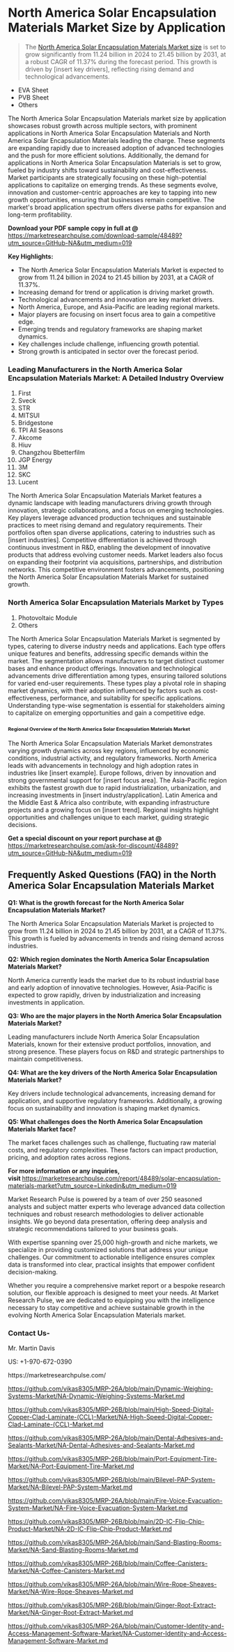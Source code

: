 
<h1>North America Solar Encapsulation Materials Market&nbsp;Size by Application</h1><blockquote><p>The <a href="https://marketresearchpulse.com/download-sample/48489?utm_source=GitHub-NA&amp;utm_medium=019">North America Solar Encapsulation Materials Market size</a> is set to grow significantly from 11.24 billion in 2024 to 21.45 billion by 2031, at a robust CAGR of 11.37% during the forecast period. This growth is driven by [insert key drivers], reflecting rising demand and technological advancements.</p></blockquote><ul><li> EVA Sheet<li> PVB Sheet<li> Others</li></ul><p>The North America Solar Encapsulation Materials market size by application showcases robust growth across multiple sectors, with prominent applications in North America Solar Encapsulation Materials and North America Solar Encapsulation Materials leading the charge. These segments are expanding rapidly due to increased adoption of advanced technologies and the push for more efficient solutions. Additionally, the demand for applications in North America Solar Encapsulation Materials is set to grow, fueled by industry shifts toward sustainability and cost-effectiveness. Market participants are strategically focusing on these high-potential applications to capitalize on emerging trends. As these segments evolve, innovation and customer-centric approaches are key to tapping into new growth opportunities, ensuring that businesses remain competitive. The market's broad application spectrum offers diverse paths for expansion and long-term profitability.</p><p><strong>Download your PDF sample copy in full at @ </strong><a href="https://marketresearchpulse.com/download-sample/48489?utm_source=GitHub-NA&amp;utm_medium=019">https://marketresearchpulse.com/download-sample/48489?utm_source=GitHub-NA&amp;utm_medium=019</a></p><p><strong>Key Highlights: </strong></p><ul><li>The North America Solar Encapsulation Materials Market is expected to grow from 11.24 billion in 2024 to 21.45 billion by 2031, at a CAGR of 11.37%.</li><li>Increasing demand for trend or application is driving market growth.</li><li>Technological advancements and innovation are key market drivers.</li><li>North America, Europe, and Asia-Pacific are leading regional markets.</li><li>Major players are focusing on insert focus area to gain a competitive edge.</li><li>Emerging trends and regulatory frameworks are shaping market dynamics.</li><li>Key challenges include challenge, influencing growth potential.</li><li>Strong growth is anticipated in sector over the forecast period.</li></ul><h3>Leading Manufacturers in the North America Solar Encapsulation Materials Market: A Detailed Industry Overview</h3><ol><li> First</li><li>Sveck</li><li>STR</li><li>MITSUI</li><li>Bridgestone</li><li>TPI All Seasons</li><li>Akcome</li><li>Hiuv</li><li>Changzhou Bbetterfilm</li><li>JGP Energy</li><li>3M</li><li>SKC</li><li>Lucent</li></ol><div class="flex max-w-full flex-col flex-grow"><div class="min-h-8 text-message flex w-full flex-col items-end gap-2 whitespace-normal break-words [.text-message+&amp;]:mt-5" dir="auto" data-message-author-role="assistant" data-message-id="fd8432e4-4910-450d-b182-61b7bfb0a01f" data-message-model-slug="gpt-4o"><div class="flex w-full flex-col gap-1 empty:hidden first:pt-[3px]"><div class="markdown prose w-full break-words dark:prose-invert light"><p>The North America Solar Encapsulation Materials Market features a dynamic landscape with leading manufacturers driving growth through innovation, strategic collaborations, and a focus on emerging technologies. Key players leverage advanced production techniques and sustainable practices to meet rising demand and regulatory requirements. Their portfolios often span diverse applications, catering to industries such as [insert industries]. Competitive differentiation is achieved through continuous investment in R&amp;D, enabling the development of innovative products that address evolving customer needs. Market leaders also focus on expanding their footprint via acquisitions, partnerships, and distribution networks. This competitive environment fosters advancements, positioning the North America Solar Encapsulation Materials Market for sustained growth.</p></div></div></div></div><h3>North America Solar Encapsulation Materials Market by Types</h3><ol><li> Photovoltaic Module<li> Others</li></ol><div class="flex max-w-full flex-col flex-grow"><div class="min-h-8 text-message flex w-full flex-col items-end gap-2 whitespace-normal break-words [.text-message+&amp;]:mt-5" dir="auto" data-message-author-role="assistant" data-message-id="084470be-0bb7-4664-bddf-5156b4f41249" data-message-model-slug="gpt-4o-mini"><div class="flex w-full flex-col gap-1 empty:hidden first:pt-[3px]"><div class="markdown prose w-full break-words dark:prose-invert light"><p>The North America Solar Encapsulation Materials Market is segmented by types, catering to diverse industry needs and applications. Each type offers unique features and benefits, addressing specific demands within the market. The segmentation allows manufacturers to target distinct customer bases and enhance product offerings. Innovation and technological advancements drive differentiation among types, ensuring tailored solutions for varied end-user requirements. These types play a pivotal role in shaping market dynamics, with their adoption influenced by factors such as cost-effectiveness, performance, and suitability for specific applications. Understanding type-wise segmentation is essential for stakeholders aiming to capitalize on emerging opportunities and gain a competitive edge.</p></div></div></div></div><h3><span style="font-size: 11px;">Regional Overview of the North America Solar Encapsulation Materials Market</span></h3><div class="flex max-w-full flex-col flex-grow"><div class="min-h-8 text-message flex w-full flex-col items-end gap-2 whitespace-normal break-words [.text-message+&amp;]:mt-5" dir="auto" data-message-author-role="assistant" data-message-id="e9038762-ce64-4e30-91c9-9bd413514231" data-message-model-slug="gpt-4o-mini"><div class="flex w-full flex-col gap-1 empty:hidden first:pt-[3px]"><div class="markdown prose w-full break-words dark:prose-invert light"><p>The North America Solar Encapsulation Materials Market demonstrates varying growth dynamics across key regions, influenced by economic conditions, industrial activity, and regulatory frameworks. North America leads with advancements in technology and high adoption rates in industries like [insert example]. Europe follows, driven by innovation and strong governmental support for [insert focus area]. The Asia-Pacific region exhibits the fastest growth due to rapid industrialization, urbanization, and increasing investments in [insert industry/application]. Latin America and the Middle East &amp; Africa also contribute, with expanding infrastructure projects and a growing focus on [insert trend]. Regional insights highlight opportunities and challenges unique to each market, guiding strategic decisions.</p></div></div></div></div><p><strong>Get a special discount on your report purchase at @ </strong><a href="https://marketresearchpulse.com/ask-for-discount/48489?utm_source=GitHub-NA&amp;utm_medium=019">https://marketresearchpulse.com/ask-for-discount/48489?utm_source=GitHub-NA&amp;utm_medium=019</a></p><h2>Frequently Asked Questions (FAQ) in the North America Solar Encapsulation Materials Market</h2><p><strong>Q1: What is the growth forecast for the North America Solar Encapsulation Materials Market?</strong></p><p>The North America Solar Encapsulation Materials Market is projected to grow from 11.24 billion in 2024 to 21.45 billion by 2031, at a CAGR of 11.37%. This growth is fueled by advancements in trends and rising demand across industries.</p><p><strong>Q2: Which region dominates the North America Solar Encapsulation Materials Market?</strong></p><p>North America currently leads the market due to its robust industrial base and early adoption of innovative technologies. However, Asia-Pacific is expected to grow rapidly, driven by industrialization and increasing investments in application.</p><p><strong>Q3: Who are the major players in the North America Solar Encapsulation Materials Market?</strong></p><p>Leading manufacturers include North America Solar Encapsulation Materials, known for their extensive product portfolios, innovation, and strong presence. These players focus on R&amp;D and strategic partnerships to maintain competitiveness.</p><p><strong>Q4: What are the key drivers of the North America Solar Encapsulation Materials Market?</strong></p><p>Key drivers include technological advancements, increasing demand for application, and supportive regulatory frameworks. Additionally, a growing focus on sustainability and innovation is shaping market dynamics.</p><p><strong>Q5: What challenges does the North America Solar Encapsulation Materials Market face?</strong></p><p>The market faces challenges such as challenge, fluctuating raw material costs, and regulatory complexities. These factors can impact production, pricing, and adoption rates across regions.</p><p><strong>For more information or any inquiries, visit&nbsp;</strong><a href="https://marketresearchpulse.com/report/48489/solar-encapsulation-materials-market?utm_source=Linkedin&utm_medium=019">https://marketresearchpulse.com/report/48489/solar-encapsulation-materials-market?utm_source=Linkedin&utm_medium=019</a></p><p>Market Research Pulse is powered by a team of over 250 seasoned analysts and subject matter experts who leverage advanced data collection techniques and robust research methodologies to deliver actionable insights. We go beyond data presentation, offering deep analysis and strategic recommendations tailored to your business goals.</p><p>With expertise spanning over 25,000 high-growth and niche markets, we specialize in providing customized solutions that address your unique challenges. Our commitment to actionable intelligence ensures complex data is transformed into clear, practical insights that empower confident decision-making.</p><p>Whether you require a comprehensive market report or a bespoke research solution, our flexible approach is designed to meet your needs. At Market Research Pulse, we are dedicated to equipping you with the intelligence necessary to stay competitive and achieve sustainable growth in the evolving North America Solar Encapsulation Materials market.</p><h3><strong>Contact Us-</strong></h3><p>Mr. Martin Davis</p><p>US: +1-970-672-0390</p><p>https://marketresearchpulse.com/</p><p><a href="https://github.com/vikas8305/MRP-26A/blob/main/Dynamic-Weighing-Systems-Market/NA-Dynamic-Weighing-Systems-Market.md">https://github.com/vikas8305/MRP-26A/blob/main/Dynamic-Weighing-Systems-Market/NA-Dynamic-Weighing-Systems-Market.md</a></p><p><a href="https://github.com/vikas8305/MRP-26B/blob/main/High-Speed-Digital-Copper-Clad-Laminate-(CCL)-Market/NA-High-Speed-Digital-Copper-Clad-Laminate-(CCL)-Market.md">https://github.com/vikas8305/MRP-26B/blob/main/High-Speed-Digital-Copper-Clad-Laminate-(CCL)-Market/NA-High-Speed-Digital-Copper-Clad-Laminate-(CCL)-Market.md</a></p><p><a href="https://github.com/vikas8305/MRP-26A/blob/main/Dental-Adhesives-and-Sealants-Market/NA-Dental-Adhesives-and-Sealants-Market.md">https://github.com/vikas8305/MRP-26A/blob/main/Dental-Adhesives-and-Sealants-Market/NA-Dental-Adhesives-and-Sealants-Market.md</a></p><p><a href="https://github.com/vikas8305/MRP-26B/blob/main/Port-Equipment-Tire-Market/NA-Port-Equipment-Tire-Market.md">https://github.com/vikas8305/MRP-26B/blob/main/Port-Equipment-Tire-Market/NA-Port-Equipment-Tire-Market.md</a></p><p><a href="https://github.com/vikas8305/MRP-26B/blob/main/Bilevel-PAP-System-Market/NA-Bilevel-PAP-System-Market.md">https://github.com/vikas8305/MRP-26B/blob/main/Bilevel-PAP-System-Market/NA-Bilevel-PAP-System-Market.md</a></p><p><a href="https://github.com/vikas8305/MRP-26A/blob/main/Fire-Voice-Evacuation-System-Market/NA-Fire-Voice-Evacuation-System-Market.md">https://github.com/vikas8305/MRP-26A/blob/main/Fire-Voice-Evacuation-System-Market/NA-Fire-Voice-Evacuation-System-Market.md</a></p><p><a href="https://github.com/vikas8305/MRP-26B/blob/main/2D-IC-Flip-Chip-Product-Market/NA-2D-IC-Flip-Chip-Product-Market.md">https://github.com/vikas8305/MRP-26B/blob/main/2D-IC-Flip-Chip-Product-Market/NA-2D-IC-Flip-Chip-Product-Market.md</a></p><p><a href="https://github.com/vikas8305/MRP-26A/blob/main/Sand-Blasting-Rooms-Market/NA-Sand-Blasting-Rooms-Market.md">https://github.com/vikas8305/MRP-26A/blob/main/Sand-Blasting-Rooms-Market/NA-Sand-Blasting-Rooms-Market.md</a></p><p><a href="https://github.com/vikas8305/MRP-26B/blob/main/Coffee-Canisters-Market/NA-Coffee-Canisters-Market.md">https://github.com/vikas8305/MRP-26B/blob/main/Coffee-Canisters-Market/NA-Coffee-Canisters-Market.md</a></p><p><a href="https://github.com/vikas8305/MRP-26A/blob/main/Wire-Rope-Sheaves-Market/NA-Wire-Rope-Sheaves-Market.md">https://github.com/vikas8305/MRP-26A/blob/main/Wire-Rope-Sheaves-Market/NA-Wire-Rope-Sheaves-Market.md</a></p><p><a href="https://github.com/vikas8305/MRP-26B/blob/main/Ginger-Root-Extract-Market/NA-Ginger-Root-Extract-Market.md">https://github.com/vikas8305/MRP-26B/blob/main/Ginger-Root-Extract-Market/NA-Ginger-Root-Extract-Market.md</a></p><p><a href="https://github.com/vikas8305/MRP-26A/blob/main/Customer-Identity-and-Access-Management-Software-Market/NA-Customer-Identity-and-Access-Management-Software-Market.md">https://github.com/vikas8305/MRP-26A/blob/main/Customer-Identity-and-Access-Management-Software-Market/NA-Customer-Identity-and-Access-Management-Software-Market.md</a></p>
